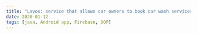 ```yaml
---
title: "Lavos: service that allows car owners to book car wash services online."
date: 2020-01-12
tags: [java, Android app, Firebase, OOP]
---
```


